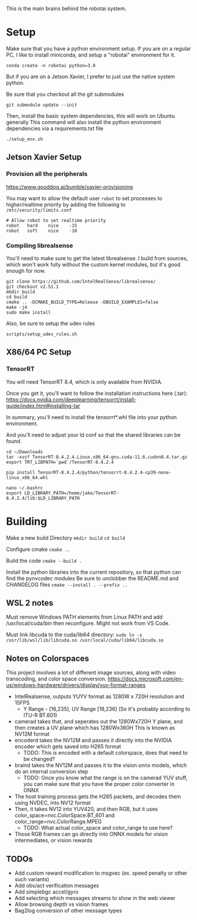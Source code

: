 This is the main brains behind the robotai system.

# Setup
Make sure that you have a python environment setup. If you are on a regular PC, I like to install miniconda, and setup a "robotai" environment for it.

`conda create -n robotai python=3.9`

But if you are on a Jetson Xavier, I prefer to just use the native system python.

Be sure that you checkout all the git submodules

`git submodule update --init`

Then, install the basic system dependencies, this will work on Ubuntu generally
This command will also install the python environment dependencies via a requirements.txt file

`./setup_env.sh`

## Jetson Xavier Setup

### Provision all the peripherals
https://www.gooddog.ai/bumble/xavier-provisioning

You may want to allow the default user `robot` to set processes to higher/realtime priority by adding the following 
to  `/etc/security/limits.conf`

```
# Allow robot to set realtime priority
robot   hard    nice    -15
robot   soft    nice    -10
```

### Compiling librealsense

You'll need to make sure to get the latest librealsense. I build from sources,
which won't work fully without the custom kernel modules, but it's good enough for now.

```
git clone https://github.com/IntelRealSense/librealsense/
git checkout v2.51.1 
mkdir build
cd build
cmake .. -DCMAKE_BUILD_TYPE=Release -DBUILD_EXAMPLES=false
make -j4
sudo make install
```

Also, be sure to setup the udev rules
```
scripts/setup_udev_rules.sh 
```

## X86/64 PC Setup

### TensorRT
You will need TensorRT 8.4, which is only available from NVIDIA.

Once you get it, you'll want to follow the installation instructions here (.tar): 
https://docs.nvidia.com/deeplearning/tensorrt/install-guide/index.html#installing-tar

In summary, you'll need to install the tensorrt*.whl file into your python environment. 

And you'll need to adjust your ld conf so that the shared libraries can be found.


```
cd ~/Downloads
tar -xvzf TensorRT-8.4.2.4.Linux.x86_64-gnu.cuda-11.6.cudnn8.4.tar.gz
export TRT_LIBPATH=`pwd`/TensorRT-8.4.2.4

pip install TensorRT-8.4.2.4/python/tensorrt-8.4.2.4-cp39-none-linux_x86_64.whl

nano ~/.bashrc
export LD_LIBRARY_PATH=/home/jake/TensorRT-8.4.2.4/lib:$LD_LIBRARY_PATH
```

# Building
Make a new build Directory
`mkdir build`
`cd build`

Configure cmake
`cmake ..`

Build the code
`cmake --build .`

Install the python libraries into the current repository, so that python can find the pynvcodec modules
Be sure to unclobber the README.md and CHANGELOG files
`cmake --install . --prefix ..`

## WSL 2 notes

Must remove Windows PATH elements from Linux PATH and add /usr/local/cuda/bin
then reconfigure. Might not work from VS Code.

Must link libcuda to the cuda/lib64 directory:
`sudo ln -s /usr/lib/wsl/lib/libcuda.so /usr/local/cuda/lib64/libcuda.so`

## Notes on Colorspaces

This project involves a lot of different image sources, along with video transcoding, and color space conversion.
https://docs.microsoft.com/en-us/windows-hardware/drivers/display/yuv-format-ranges

- IntelRealsense, outputs YUYV format as 1280W x 720H resolution and 15FPS
    - Y Range - [16,235], UV Range [18,236] (So it's probably according to ITU-R BT.601)
- camerad takes that, and seperates out the 1280Wx720H Y plane, and then creates a UV plane which has 1280Wx360H
  This is known as NV12M format
- encoderd takes the NV12M and passes it directly into the NVIDIA encoder which gets saved into H265 format
    - TODO: This is encoded with a default colorspace, does that need to be changed?
- braind takes the NV12M and passes it to the vision onnx models, which do an internal conversion step
    - TODO: Once you know what the range is on the camerad YUV stuff, you can make sure that you have the proper color converter in ONNX
- The host training process gets the H265 packets, and decodes them using NVDEC, into NV12 format
- Then, it takes NV12 into YUV420, and then RGB, but it uses color_space=nvc.ColorSpace.BT_601 and color_range=nvc.ColorRange.MPEG
    - TODO: What actual color_space and color_range to use here?
- Those RGB frames can go directly into ONNX models for vision intermediates, or vision rewards


## TODOs
- Add custom reward modification to msgvec (ex. speed penalty or other such variants)
- Add obs/act verification messages
- Add simplebgc accel/gyro
- Add selecting which messages streams to show in the web viewer
- Allow browsing depth vs vision frames
- Bag2log conversion of other message types

